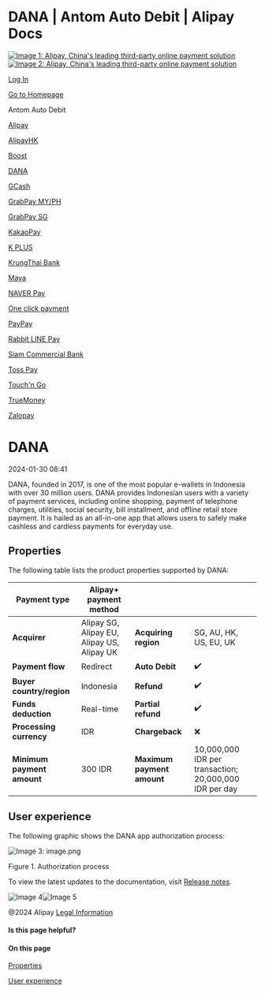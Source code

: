 DANA | Antom Auto Debit | Alipay Docs
===============
                        

[![Image 1: Alipay, China's leading third-party online payment solution](https://ac.alipay.com/storage/2024/3/26/d66c43c0-440d-4c97-9976-f2028a2c8c5e.svg)![Image 2: Alipay, China's leading third-party online payment solution](https://ac.alipay.com/storage/2024/3/26/a48bd336-aea0-4f16-bf83-616eacbb4434.svg)](/docs/)

[Log In](https://global.alipay.com/ilogin/account_login.htm?goto=https%3A%2F%2Fglobal.alipay.com%2Fdocs%2Fac%2Fantomad%2Fdana)

[Go to Homepage](../../)

Antom Auto Debit

[Alipay](/docs/ac/antomad/alipay)

[AlipayHK](/docs/ac/antomad/alipayhk)

[Boost](/docs/ac/antomad/boost)

[DANA](/docs/ac/antomad/dana)

[GCash](/docs/ac/antomad/gcash)

[GrabPay MY/PH](/docs/ac/antomad/grabpay_myph)

[GrabPay SG](/docs/ac/antomad/grabpay_sg)

[KakaoPay](/docs/ac/antomad/kakaopay)

[K PLUS](/docs/ac/antomad/kplus)

[KrungThai Bank](/docs/ac/antomad/ktb)

[Maya](/docs/ac/antomad/maya)

[NAVER Pay](/docs/ac/antomad/naverpay)

[One click payment](/docs/ac/antomad/one_click)

[PayPay](/docs/ac/antomad/paypay)

[Rabbit LINE Pay](/docs/ac/antomad/rabbitlinepay)

[Siam Commercial Bank](/docs/ac/antomad/scb)

[Toss Pay](/docs/ac/antomad/toss_pay_autodebit)

[Touch'n Go](/docs/ac/antomad/touchngo)

[TrueMoney](/docs/ac/antomad/truemoney)

[Zalopay](/docs/ac/antomad/zalopay)

DANA
====

2024-01-30 08:41

DANA, founded in 2017, is one of the most popular e-wallets in Indonesia with over 30 million users. DANA provides Indonesian users with a variety of payment services, including online shopping, payment of telephone charges, utilities, social security, bill installment, and offline retail store payment. It is hailed as an all-in-one app that allows users to safely make cashless and cardless payments for everyday use.

Properties
----------

The following table lists the product properties supported by DANA:



| **Payment type** | Alipay+ payment method | | |
| --- | --- | --- | --- |
| **Acquirer** | Alipay SG, Alipay EU, Alipay US, Alipay UK | **Acquiring region** | SG, AU, HK, US, EU, UK |
| **Payment flow** | Redirect | **Auto Debit** | ✔️ |
| **Buyer country/region** | Indonesia | **Refund** | ✔️ |
| **Funds deduction** | Real-time | **Partial refund** | ✔️ |
| **Processing currency** | IDR | **Chargeback** | ❌ |
| **Minimum payment amount** | 300 IDR | **Maximum payment amount** | 10,000,000 IDR per transaction; 20,000,000 IDR per day |



User experience
---------------

The following graphic shows the DANA app authorization process:

![Image 3: image.png](https://idocs-assets.marmot-cloud.com/storage/idocs87c36dc8dac653c1/1665370254549-d97d8a04-5848-4eef-93a1-1f92b72f01ac.png)

Figure 1. Authorization process

To view the latest updates to the documentation, visit [Release notes](https://global.alipay.com/docs/releasenotes).

![Image 4](https://ac.alipay.com/storage/2021/5/20/19b2c126-9442-4f16-8f20-e539b1db482a.png)![Image 5](https://ac.alipay.com/storage/2021/5/20/e9f3f154-dbf0-455f-89f0-b3d4e0c14481.png)

@2024 Alipay [Legal Information](https://global.alipay.com/docs/ac/platform/membership)

#### Is this page helpful?

#### On this page

[Properties](#yVjuW "Properties")

[User experience](#LGvYo "User experience")